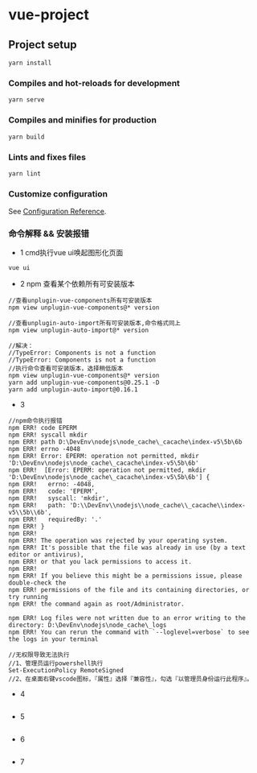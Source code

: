 # vue-project

## Project setup
```
yarn install
```

### Compiles and hot-reloads for development
```
yarn serve
```

### Compiles and minifies for production
```
yarn build
```

### Lints and fixes files
```
yarn lint
```

### Customize configuration
See [Configuration Reference](https://cli.vuejs.org/config/).

### 命令解释 && 安装报错
+ 1 cmd执行vue ui唤起图形化页面
```
vue ui
```

+ 2 npm 查看某个依赖所有可安装版本
```
//查看unplugin-vue-components所有可安装版本
npm view unplugin-vue-components@* version

//查看unplugin-auto-import所有可安装版本,命令格式同上
npm view unplugin-auto-import@* version

//解决：
//TypeError: Components is not a function
//TypeError: Components is not a function
//执行命令查看可安装版本，选择稍低版本
npm view unplugin-vue-components@* version
yarn add unplugin-vue-components@0.25.1 -D
yarn add unplugin-auto-import@0.16.1

```
+ 3
```
//npm命令执行报错
npm ERR! code EPERM
npm ERR! syscall mkdir
npm ERR! path D:\DevEnv\nodejs\node_cache\_cacache\index-v5\5b\6b
npm ERR! errno -4048
npm ERR! Error: EPERM: operation not permitted, mkdir 'D:\DevEnv\nodejs\node_cache\_cacache\index-v5\5b\6b'     
npm ERR!  [Error: EPERM: operation not permitted, mkdir 'D:\DevEnv\nodejs\node_cache\_cacache\index-v5\5b\6b'] {
npm ERR!   errno: -4048,
npm ERR!   code: 'EPERM',
npm ERR!   syscall: 'mkdir',
npm ERR!   path: 'D:\\DevEnv\\nodejs\\node_cache\\_cacache\\index-v5\\5b\\6b',
npm ERR!   requiredBy: '.'
npm ERR! }
npm ERR!
npm ERR! The operation was rejected by your operating system.
npm ERR! It's possible that the file was already in use (by a text editor or antivirus),
npm ERR! or that you lack permissions to access it.
npm ERR!
npm ERR! If you believe this might be a permissions issue, please double-check the
npm ERR! permissions of the file and its containing directories, or try running
npm ERR! the command again as root/Administrator.

npm ERR! Log files were not written due to an error writing to the directory: D:\DevEnv\nodejs\node_cache\_logs
npm ERR! You can rerun the command with `--loglevel=verbose` to see the logs in your terminal

//无权限导致无法执行
//1、管理员运行powershell执行 
Set-ExecutionPolicy RemoteSigned
//2、在桌面右键vscode图标，『属性』选择『兼容性』，勾选『以管理员身份运行此程序』。
```
+ 4
```

```
+ 5
```

```
+ 6
```

```
+ 7
```

```


```

```